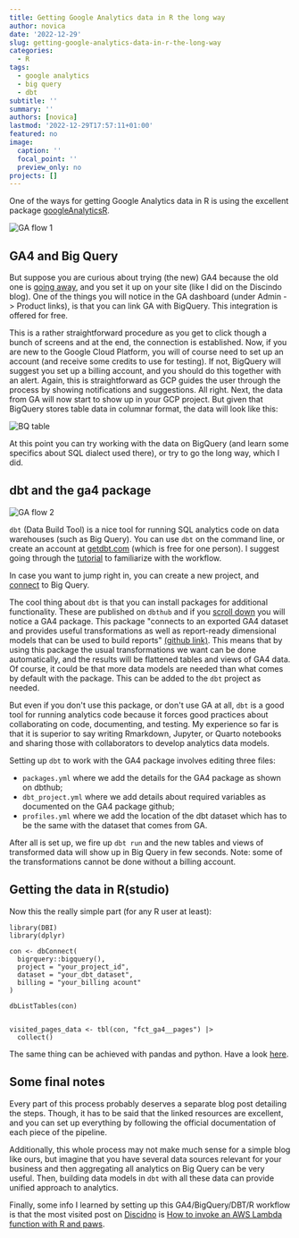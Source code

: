 ```yaml
---
title: Getting Google Analytics data in R the long way
author: novica
date: '2022-12-29'
slug: getting-google-analytics-data-in-r-the-long-way
categories:
  - R
tags:
  - google analytics
  - big query
  - dbt
subtitle: ''
summary: ''
authors: [novica]
lastmod: '2022-12-29T17:57:11+01:00'
featured: no
image:
  caption: ''
  focal_point: ''
  preview_only: no
projects: []
---
```


One of the ways for getting Google Analytics data in R is using the excellent
package [googleAnalyticsR](https://code.markedmondson.me/googleAnalyticsR/). 

![GA flow 1](/post/2022-12-29-getting-google-analytics-data-in-r-the-long-way/images/text1526.png)

## GA4 and Big Query

But suppose you are curious about trying (the new) GA4 because the old one is [going away](https://support.google.com/analytics/answer/11583528?hl=en), and you set it up on your site (like I did on the Discindo blog). One of the things you will notice in the GA dashboard (under Admin -> Product links), is that you can link GA with BigQuery. This integration is offered for free. 

This is a rather straightforward procedure as you get to click though a bunch of screens and at the end, the connection is established. Now, if you are new to the Google Cloud Platform, you will of course need to set up an account (and receive some credits to use for testing). If not, BigQuery will suggest you set up a billing account, and you should do this together with an alert. Again, this is straightforward as GCP guides the user through the process by showing notifications and suggestions. 
All right. Next, the data from GA will now start to show up in your GCP project. But given that BigQuery stores table data in columnar format, the data will look like this:

![BQ table](/post/2022-12-29-getting-google-analytics-data-in-r-the-long-way/images/Screenshot_20221229_181036.png)

At this point you can try working with the data on BigQuery (and learn some specifics about SQL dialect used there), or try to go the long way, which I did.

## dbt and the ga4 package

![GA flow 2](/post/2022-12-29-getting-google-analytics-data-in-r-the-long-way/images/text1526-2.png)

`dbt` (Data Build Tool) is a nice tool for running SQL analytics code on data warehouses (such as Big Query). You can use `dbt` on the command line, or create an account at [getdbt.com](https://www.getdbt.com) (which is free for one person). I suggest going through the [tutorial](https://docs.getdbt.com/docs/get-started/getting-started/overview) to familiarize with the workflow. 

In case you want to jump right in, you can create a new project, and [connect](https://docs.getdbt.com/docs/get-started/getting-started/getting-set-up/setting-up-bigquery) to Big Query.

The cool thing about `dbt` is that you can install packages for additional functionality. These are published on `dbthub` and if you [scroll down](https://hub.getdbt.com/) you will notice a GA4 package. This package "connects to an exported GA4 dataset and provides useful transformations as well as report-ready dimensional models that can be used to build reports" [(github link)](https://github.com/Velir/dbt-ga4). This means that by using this package the usual transformations we want can be done automatically, and the results will be flattened tables and views of GA4 data. Of course, it could be that more data models are needed than what comes by default with the package. This can be added to the `dbt` project as needed.

But even if you don't use this package, or don't use GA at all, `dbt` is a good tool for running analytics code because it forces good practices about collaborating on code, documenting, and testing. My experience so far is that it is superior to say writing Rmarkdown, Jupyter, or Quarto notebooks and sharing those with collaborators to develop analytics data models.

Setting up `dbt` to work with the GA4 package involves editing three files:

- `packages.yml` where we add the details for the GA4 package as shown on dbthub;
- `dbt_project.yml` where we add details about required variables as documented on the GA4 package github;
- `profiles.yml` where we add the location of the dbt dataset which has to be the same with the dataset that comes from GA.

After all is set up, we fire up `dbt run` and the new tables and views of transformed data will show up in Big Query in few seconds. Note: some of the transformations cannot be done without a billing account. 

## Getting the data in R(studio)

Now this the really simple part (for any R user at least): 

```
library(DBI)
library(dplyr)

con <- dbConnect(
  bigrquery::bigquery(),
  project = "your_project_id",
  dataset = "your_dbt_dataset",
  billing = "your_billing acount"
)

dbListTables(con)


visited_pages_data <- tbl(con, "fct_ga4__pages") |> 
  collect()
```

The same thing can be achieved with pandas and python.  Have a look [here](https://cloud.google.com/bigquery/docs/pandas-gbq-migration).

## Some final notes

Every part of this process probably deserves a separate blog post detailing the steps. Though, it has to be said that the linked resources are excellent, and you can set up everything by following the official documentation of each piece of the pipeline.

Additionally, this whole process may not make much sense for a simple blog like ours, but imagine that you have several data sources relevant for your business and then aggregating all analytics on Big Query can be very useful. Then, building data models in `dbt` with all these data can provide unified approach to analytics.

Finally, some info I learned by setting up this GA4/BigQuery/DBT/R workflow is that the most visited post on [Discidno](https://discindo.org/) is [How to invoke an AWS Lambda function with R and paws](https://discindo.org/post/invoke-an-aws-lambda-function-with-r-and-paws/).